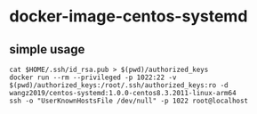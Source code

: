 # docker-image-centos-systemd

## simple usage

```
cat $HOME/.ssh/id_rsa.pub > $(pwd)/authorized_keys
docker run --rm --privileged -p 1022:22 -v $(pwd)/authorized_keys:/root/.ssh/authorized_keys:ro -d wangz2019/centos-systemd:1.0.0-centos8.3.2011-linux-arm64
ssh -o "UserKnownHostsFile /dev/null" -p 1022 root@localhost
```
